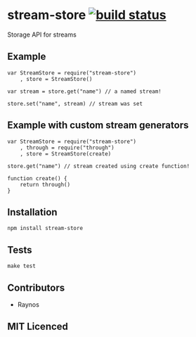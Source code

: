 # stream-store [![build status][1]][2]

Storage API for streams

## Example

    var StreamStore = require("stream-store")
        , store = StreamStore()

    var stream = store.get("name") // a named stream!

    store.set("name", stream) // stream was set

## Example with custom stream generators

    var StreamStore = require("stream-store")
        , through = require("through")
        , store = StreamStore(create)

    store.get("name") // stream created using create function!

    function create() {
        return through()
    }

## Installation

`npm install stream-store`

## Tests

`make test`

## Contributors

 - Raynos

## MIT Licenced

  [1]: https://secure.travis-ci.org/Raynos/stream-store.png
  [2]: http://travis-ci.org/Raynos/stream-store